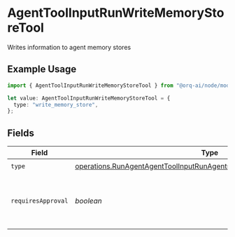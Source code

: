 # AgentToolInputRunWriteMemoryStoreTool

Writes information to agent memory stores

## Example Usage

```typescript
import { AgentToolInputRunWriteMemoryStoreTool } from "@orq-ai/node/models/operations";

let value: AgentToolInputRunWriteMemoryStoreTool = {
  type: "write_memory_store",
};
```

## Fields

| Field                                                                                                                                                                | Type                                                                                                                                                                 | Required                                                                                                                                                             | Description                                                                                                                                                          |
| -------------------------------------------------------------------------------------------------------------------------------------------------------------------- | -------------------------------------------------------------------------------------------------------------------------------------------------------------------- | -------------------------------------------------------------------------------------------------------------------------------------------------------------------- | -------------------------------------------------------------------------------------------------------------------------------------------------------------------- |
| `type`                                                                                                                                                               | [operations.RunAgentAgentToolInputRunAgentsRequestRequestBodySettingsType](../../models/operations/runagentagenttoolinputrunagentsrequestrequestbodysettingstype.md) | :heavy_check_mark:                                                                                                                                                   | N/A                                                                                                                                                                  |
| `requiresApproval`                                                                                                                                                   | *boolean*                                                                                                                                                            | :heavy_minus_sign:                                                                                                                                                   | Whether this tool requires approval before execution                                                                                                                 |